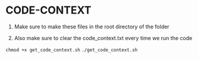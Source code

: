 # CODE-CONTEXT

1. Make sure to make these files in the root directory of the folder

2. Also make sure to clear the code_context.txt every time we run the code 

```chmod +x get_code_context.sh```
```./get_code_context.sh```